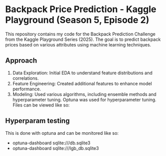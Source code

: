 #  Backpack Price Prediction - Kaggle Playground (Season 5, Episode 2)

This repository contains my code for the Backpack Prediction Challenge from the Kaggle Playground Series (2025). The goal is to predict backpack prices based on various attributes using machine learning techniques.

## Approach
1. Data Exploration: Initial EDA to understand feature distributions and correlations.
2. Feature Engineering: Created additional features to enhance model performance.
3. Modeling: Used various algorithms, including ensemble methods and hyperparameter tuning. Optuna was used for hyperparameter tuning. Files can be viewed like so:

## Hyperparam testing
This is done with optuna and can be monitored like so:
- optuna-dashboard sqlite:///db.sqlite3
- optuna-dashboard sqlite:///lgb_db.sqlite3